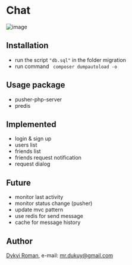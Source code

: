 # Chat

![image](https://github.com/dykyi-roman/chat/blob/master/tests/screen.png)

## Installation
+ run the script ```"db.sql"``` in the folder migration
+ run command ``` composer dumpautoload -o```
  
## Usage package
+ pusher-php-server
+ predis
  
## Implemented
+ login & sign up
+ users list
+ friends list
+ friends request notification
+ request dialog

## Future
+ monitor last activity
+ monitor status change (pusher)
+ update mvc pattern
+ use redis for send message
+ cache for message history

## Author
[Dykyi Roman](https://www.linkedin.com/in/roman-dykyi-43428543/), e-mail: [mr.dukuy@gmail.com](mailto:mr.dukuy@gmail.com)
